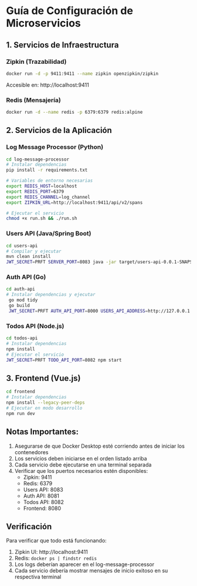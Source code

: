 # Guía de Configuración de Microservicios

## 1. Servicios de Infraestructura

### Zipkin (Trazabilidad)
```bash
docker run -d -p 9411:9411 --name zipkin openzipkin/zipkin
```
Accesible en: http://localhost:9411

### Redis (Mensajería)
```bash
docker run -d --name redis -p 6379:6379 redis:alpine
```

## 2. Servicios de la Aplicación

### Log Message Processor (Python)
```bash
cd log-message-processor
# Instalar dependencias
pip install -r requirements.txt

# Variables de entorno necesarias
export REDIS_HOST=localhost
export REDIS_PORT=6379
export REDIS_CHANNEL=log_channel
export ZIPKIN_URL=http://localhost:9411/api/v2/spans

# Ejecutar el servicio
chmod +x run.sh && ./run.sh
```

### Users API (Java/Spring Boot)
```bash
cd users-api
# Compilar y ejecutar
mvn clean install
JWT_SECRET=PRFT SERVER_PORT=8083 java -jar target/users-api-0.0.1-SNAPSHOT.jar
```

### Auth API (Go)
```bash
cd auth-api
# Instalar dependencias y ejecutar
 go mod tidy
 go build
 JWT_SECRET=PRFT AUTH_API_PORT=8000 USERS_API_ADDRESS=http://127.0.0.1:8083 ./auth-api
```

### Todos API (Node.js)
```bash
cd todos-api
# Instalar dependencias
npm install
# Ejecutar el servicio
JWT_SECRET=PRFT TODO_API_PORT=8082 npm start
```

## 3. Frontend (Vue.js)
```bash
cd frontend
# Instalar dependencias
npm install --legacy-peer-deps
# Ejecutar en modo desarrollo
npm run dev
```

## Notas Importantes:
1. Asegurarse de que Docker Desktop esté corriendo antes de iniciar los contenedores
2. Los servicios deben iniciarse en el orden listado arriba
3. Cada servicio debe ejecutarse en una terminal separada
4. Verificar que los puertos necesarios estén disponibles:
   - Zipkin: 9411
   - Redis: 6379
   - Users API: 8083
   - Auth API: 8081
   - Todos API: 8082
   - Frontend: 8080

## Verificación
Para verificar que todo está funcionando:
1. Zipkin UI: http://localhost:9411
2. Redis: `docker ps | findstr redis`
3. Los logs deberían aparecer en el log-message-processor
4. Cada servicio debería mostrar mensajes de inicio exitoso en su respectiva terminal 